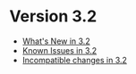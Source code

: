 Version 3.2
===========

- [What's New in 3.2](NewFeatures32.md)
- [Known Issues in 3.2](KnownIssues32.md)
- [Incompatible changes in 3.2](UpgradingChanges32.md)
